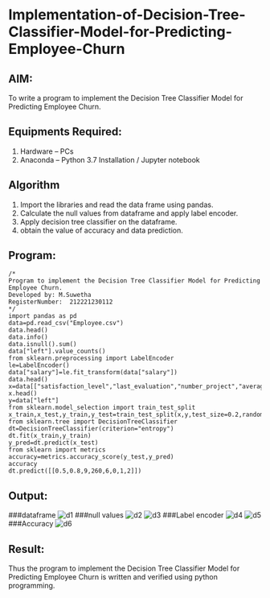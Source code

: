 # Implementation-of-Decision-Tree-Classifier-Model-for-Predicting-Employee-Churn

## AIM:
To write a program to implement the Decision Tree Classifier Model for Predicting Employee Churn.

## Equipments Required:
1. Hardware – PCs
2. Anaconda – Python 3.7 Installation / Jupyter notebook

## Algorithm
1. Import the libraries and read the data frame using pandas.
2. Calculate the null values from dataframe and apply label encoder.
3. Apply decision tree classifier on the dataframe.
4. obtain the value of accuracy and data prediction. 

## Program:
```
/*
Program to implement the Decision Tree Classifier Model for Predicting Employee Churn.
Developed by: M.Suwetha
RegisterNumber:  212221230112
*/
import pandas as pd
data=pd.read_csv("Employee.csv")
data.head()
data.info()
data.isnull().sum()
data["left"].value_counts()
from sklearn.preprocessing import LabelEncoder
le=LabelEncoder()
data["salary"]=le.fit_transform(data["salary"])
data.head()
x=data[["satisfaction_level","last_evaluation","number_project","average_montly_hours","time_spend_company","Work_accident","promotion_last_5years","salary"]]
x.head()
y=data["left"]
from sklearn.model_selection import train_test_split
x_train,x_test,y_train,y_test=train_test_split(x,y,test_size=0.2,random_state=100)
from sklearn.tree import DecisionTreeClassifier
dt=DecisionTreeClassifier(criterion="entropy")
dt.fit(x_train,y_train)
y_pred=dt.predict(x_test)
from sklearn import metrics
accuracy=metrics.accuracy_score(y_test,y_pred)
accuracy
dt.predict([[0.5,0.8,9,260,6,0,1,2]])
```

## Output:
###dataframe
![d1](https://user-images.githubusercontent.com/94165336/203972586-29bd2dd4-452e-45b6-a115-e0f735bf529f.png)
###null values
![d2](https://user-images.githubusercontent.com/94165336/203972604-050196c5-632a-42d5-92b5-6c209736b282.png)
![d3](https://user-images.githubusercontent.com/94165336/203972622-44037f55-d34e-4b6a-894b-910fb13734a7.png)
###Label encoder
![d4](https://user-images.githubusercontent.com/94165336/203972642-e0470b31-5d4e-4f8d-bc9f-a27ff427af3a.png)
![d5](https://user-images.githubusercontent.com/94165336/203972661-a0949793-925b-4513-af1c-908a7fda1a56.png)
###Accuracy
![d6](https://user-images.githubusercontent.com/94165336/203972683-97847a37-111d-485f-a65f-ee87c6bbd163.png)

## Result:
Thus the program to implement the  Decision Tree Classifier Model for Predicting Employee Churn is written and verified using python programming.
